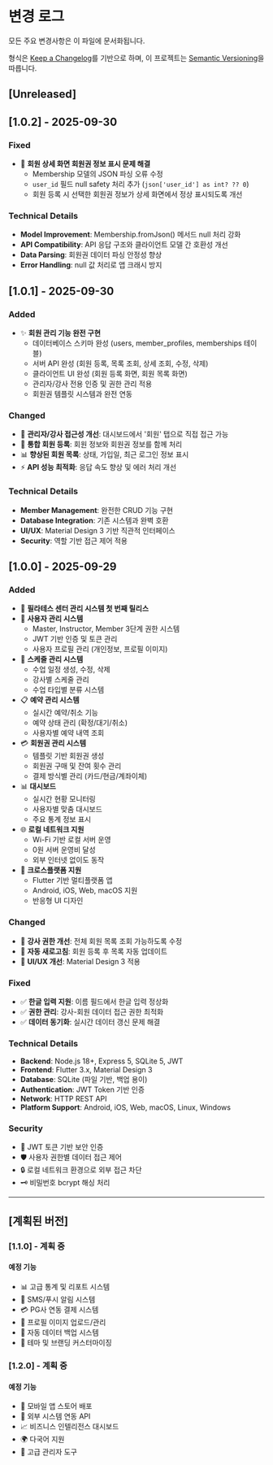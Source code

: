 # 변경 로그

모든 주요 변경사항은 이 파일에 문서화됩니다.

형식은 [Keep a Changelog](https://keepachangelog.com/ko/1.0.0/)를 기반으로 하며,
이 프로젝트는 [Semantic Versioning](https://semver.org/lang/ko/)을 따릅니다.

## [Unreleased]

## [1.0.2] - 2025-09-30

### Fixed
- 🐛 **회원 상세 화면 회원권 정보 표시 문제 해결**
  - Membership 모델의 JSON 파싱 오류 수정
  - `user_id` 필드 null safety 처리 추가 (`json['user_id'] as int? ?? 0`)
  - 회원 등록 시 선택한 회원권 정보가 상세 화면에서 정상 표시되도록 개선

### Technical Details
- **Model Improvement**: Membership.fromJson() 메서드 null 처리 강화
- **API Compatibility**: API 응답 구조와 클라이언트 모델 간 호환성 개선
- **Data Parsing**: 회원권 데이터 파싱 안정성 향상
- **Error Handling**: null 값 처리로 앱 크래시 방지

## [1.0.1] - 2025-09-30

### Added
- ✨ **회원 관리 기능 완전 구현**
  - 데이터베이스 스키마 완성 (users, member_profiles, memberships 테이블)
  - 서버 API 완성 (회원 등록, 목록 조회, 상세 조회, 수정, 삭제)
  - 클라이언트 UI 완성 (회원 등록 화면, 회원 목록 화면)
  - 관리자/강사 전용 인증 및 권한 관리 적용
  - 회원권 템플릿 시스템과 완전 연동

### Changed  
- 🔧 **관리자/강사 접근성 개선**: 대시보드에서 '회원' 탭으로 직접 접근 가능
- 🔄 **통합 회원 등록**: 회원 정보와 회원권 정보를 함께 처리
- 📊 **향상된 회원 목록**: 상태, 가입일, 최근 로그인 정보 표시
- ⚡ **API 성능 최적화**: 응답 속도 향상 및 에러 처리 개선

### Technical Details
- **Member Management**: 완전한 CRUD 기능 구현
- **Database Integration**: 기존 시스템과 완벽 호환
- **UI/UX**: Material Design 3 기반 직관적 인터페이스
- **Security**: 역할 기반 접근 제어 적용

## [1.0.0] - 2025-09-29

### Added
- 🎉 **필라테스 센터 관리 시스템 첫 번째 릴리스**
- 👤 **사용자 관리 시스템**
  - Master, Instructor, Member 3단계 권한 시스템
  - JWT 기반 인증 및 토큰 관리
  - 사용자 프로필 관리 (개인정보, 프로필 이미지)
- 📅 **스케줄 관리 시스템**
  - 수업 일정 생성, 수정, 삭제
  - 강사별 스케줄 관리
  - 수업 타입별 분류 시스템
- 📋 **예약 관리 시스템**
  - 실시간 예약/취소 기능
  - 예약 상태 관리 (확정/대기/취소)
  - 사용자별 예약 내역 조회
- 💳 **회원권 관리 시스템**
  - 템플릿 기반 회원권 생성
  - 회원권 구매 및 잔여 횟수 관리
  - 결제 방식별 관리 (카드/현금/계좌이체)
- 📊 **대시보드**
  - 실시간 현황 모니터링
  - 사용자별 맞춤 대시보드
  - 주요 통계 정보 표시
- 🌐 **로컬 네트워크 지원**
  - Wi-Fi 기반 로컬 서버 운영
  - 0원 서버 운영비 달성
  - 외부 인터넷 없이도 동작
- 📱 **크로스플랫폼 지원**
  - Flutter 기반 멀티플랫폼 앱
  - Android, iOS, Web, macOS 지원
  - 반응형 UI 디자인

### Changed
- 🔧 **강사 권한 개선**: 전체 회원 목록 조회 가능하도록 수정
- 🔄 **자동 새로고침**: 회원 등록 후 목록 자동 업데이트
- 🎨 **UI/UX 개선**: Material Design 3 적용

### Fixed
- ✅ **한글 입력 지원**: 이름 필드에서 한글 입력 정상화
- ✅ **권한 관리**: 강사-회원 데이터 접근 권한 최적화
- ✅ **데이터 동기화**: 실시간 데이터 갱신 문제 해결

### Technical Details
- **Backend**: Node.js 18+, Express 5, SQLite 5, JWT
- **Frontend**: Flutter 3.x, Material Design 3
- **Database**: SQLite (파일 기반, 백업 용이)
- **Authentication**: JWT Token 기반 인증
- **Network**: HTTP REST API
- **Platform Support**: Android, iOS, Web, macOS, Linux, Windows

### Security
- 🔐 JWT 토큰 기반 보안 인증
- 🛡️ 사용자 권한별 데이터 접근 제어
- 🔒 로컬 네트워크 환경으로 외부 접근 차단
- 🗝️ 비밀번호 bcrypt 해싱 처리

---

## [계획된 버전]

### [1.1.0] - 계획 중
#### 예정 기능
- 📊 고급 통계 및 리포트 시스템
- 📧 SMS/푸시 알림 시스템
- 💳 PG사 연동 결제 시스템
- 📸 프로필 이미지 업로드/관리
- 🔄 자동 데이터 백업 시스템
- 🎨 테마 및 브랜딩 커스터마이징

### [1.2.0] - 계획 중
#### 예정 기능  
- 📱 모바일 앱 스토어 배포
- 🔗 외부 시스템 연동 API
- 📈 비즈니스 인텔리전스 대시보드
- 🌍 다국어 지원
- 🔧 고급 관리자 도구